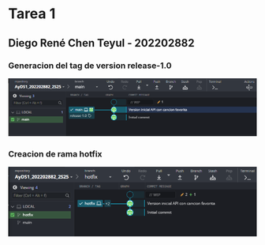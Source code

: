 # Tarea 1
## Diego René Chen Teyul - 202202882

### Generacion del tag de version release-1.0
![1](/imagenes/tag1.png)

### Creacion de rama hotfix 
![2](/imagenes/hotfix.png)


